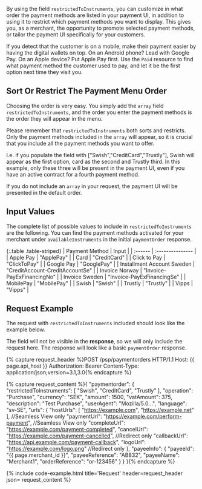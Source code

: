 By using the field `restrictedToInstruments`, you can customize in what order
the payment methods are listed in your payment UI, in addition to using it
to restrict which payment methods you want to display. This gives you, as a
merchant, the opportunity to promote selected payment methods, or tailor the
payment UI specifically for your customers.

If you detect that the customer is on a mobile, make their payment easier by
having the digital wallets on top. On an Android phone? Lead with Google Pay. On
an Apple device? Put Apple Pay first. Use the `Paid` resource to find what
payment method the customer used to pay, and let it be the first option next
time they visit you.

## Sort Or Restrict The Payment Menu Order

Choosing the order is very easy. You simply add the `array` field
`restrictedToInstruments`, and the order you enter the payment methods is
the order they will appear in the menu.

Please remember that `restrictedToInstruments` both sorts and restricts. Only
the payment methods included in the `array` will appear, so it is crucial
that you include all the payment methods you want to offer.

I.e. if you populate the field with ["Swish","CreditCard","Trustly"], Swish will
appear as the first option, card as the second and Trustly third. In this
example, only these three will be present in the payment UI, even if you have an
active contract for a fourth payment method.

If you do not include an `array` in your request, the payment UI will be
presented in the default order.

## Input Values

The complete list of possible values to include in `restrictedToInstruments` are
the following. You can find the payment methods activated for your merchant
under `availableInstruments` in the initial `paymentOrder` response.

{:.table .table-striped}
| Payment Method    | Input             |
| :------ | :--------------- |
| Apple Pay | "ApplePay" |
| Card     | "CreditCard"      |
| Click to Pay | "ClickToPay" |
| Google Pay | "GooglePay" |
| Installment Account Sweden    | "CreditAccount-CreditAccountSe"   |
| Invoice Norway    | "Invoice-PayExFinancingNo"   |
| Invoice Sweden | "Invoice-PayExFinancingSe" |
| MobilePay | "MobilePay" |
| Swish | "Swish" |
| Trustly | "Trustly" |
| Vipps | "Vipps" |

## Request Example

The request with `restrictedToInstruments` included should look like the example
below.

The field will not be visible in the **response**, so we will only include the
request here. The response will look like a basic `paymentOrder` response.

{% capture request_header %}POST /psp/paymentorders HTTP/1.1
Host: {{ page.api_host }}
Authorization: Bearer <AccessToken>
Content-Type: application/json;version=3.1,3.0{% endcapture %}

{% capture request_content %}{
    "paymentorder": {
        "restrictedToInstruments": [
            "Swish",
            "CreditCard",
            "Trustly"
        ],
        "operation": "Purchase",
        "currency": "SEK",
        "amount": 1500,
        "vatAmount": 375,
        "description": "Test Purchase",
        "userAgent": "Mozilla/5.0...",
        "language": "sv-SE",
        "urls": {
            "hostUrls": [ "https://example.com", "https://example.net" ], //Seamless View only
            "paymentUrl": "https://example.com/perform-payment", //Seamless View only
            "completeUrl": "https://example.com/payment-completed",
            "cancelUrl": "https://example.com/payment-cancelled", //Redirect only
            "callbackUrl": "https://api.example.com/payment-callback",
            "logoUrl": "https://example.com/logo.png" //Redirect only
        },
        "payeeInfo": {
            "payeeId": "{{ page.merchant_id }}",
            "payeeReference": "AB832",
            "payeeName": "Merchant1",
            "orderReference": "or-123456"
        }
    }
}{% endcapture %}

{% include code-example.html
    title='Request'
    header=request_header
    json= request_content
    %}
